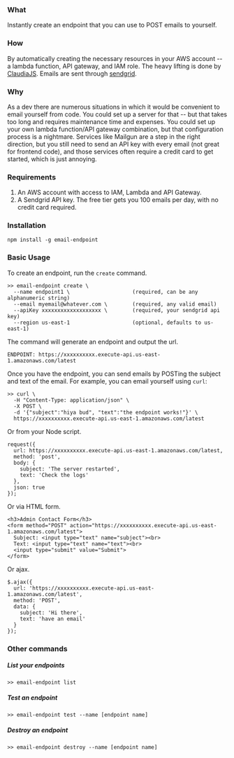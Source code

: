 ### What
Instantly create an endpoint that you can use to POST emails to yourself.

### How
By automatically creating the necessary resources in your AWS account -- a lambda function, API gateway, and IAM role. The heavy lifting is done by [ClaudiaJS](https://claudiajs.com/). Emails are sent through [sendgrid](https://sendgrid.com/).

### Why
As a dev there are numerous situations in which it would be convenient to email yourself from code. You could set up a server for that -- but that takes too long and requires maintenance time and expenses. You could set up your own lambda function/API gateway combination, but that configuration process is a nightmare. Services like Mailgun are a step in the right direction, but you still need to send an API key with every email (not great for frontend code), and those services often require a credit card to get started, which is just annoying.

### Requirements
1. An AWS account with access to IAM, Lambda and API Gateway.
2. A Sendgrid API key. The free tier gets you 100 emails per day, with no credit card required.

### Installation
```
npm install -g email-endpoint
```

### Basic Usage
To create an endpoint, run the `create` command.
```
>> email-endpoint create \
  --name endpoint1 \                    (required, can be any alphanumeric string)
  --email myemail@whatever.com \        (required, any valid email)
  --apiKey xxxxxxxxxxxxxxxxxxx \        (required, your sendgrid api key)
  --region us-east-1                    (optional, defaults to us-east-1)
```

The command will generate an endpoint and output the url.

```
ENDPOINT: https://xxxxxxxxxx.execute-api.us-east-1.amazonaws.com/latest
```

Once you have the endpoint, you can send emails by POSTing the subject and text of the email. For example, you can email yourself using `curl`:

```
>> curl \
  -H "Content-Type: application/json" \
  -X POST \
  -d '{"subject":"hiya bud", "text":"the endpoint works!"}' \
  https://xxxxxxxxxx.execute-api.us-east-1.amazonaws.com/latest
```

Or from your Node script.
```
request({
  url: https://xxxxxxxxxx.execute-api.us-east-1.amazonaws.com/latest,
  method: 'post',
  body: {
    subject: 'The server restarted',
    text: 'Check the logs'
  },
  json: true
});
```

Or via HTML form.
```
<h3>Admin Contact Form</h3>
<form method="POST" action="https://xxxxxxxxxx.execute-api.us-east-1.amazonaws.com/latest">
  Subject: <input type="text" name="subject"><br>
  Text: <input type="text" name="text"><br>
  <input type="submit" value="Submit">
</form>
```

Or ajax.
```
$.ajax({
  url: 'https://xxxxxxxxxx.execute-api.us-east-1.amazonaws.com/latest',
  method: 'POST',
  data: {
    subject: 'Hi there',
    text: 'have an email'
  }
});
```

### Other commands

##### List your endpoints
```
>> email-endpoint list
```

##### Test an endpoint
```
>> email-endpoint test --name [endpoint name]
```

##### Destroy an endpoint
```
>> email-endpoint destroy --name [endpoint name]
```
